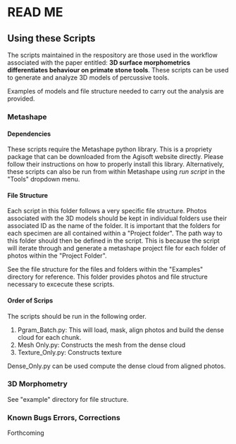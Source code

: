 # READ ME

## Using these Scripts

The scripts maintained in the respository are those used in the workflow associated with the paper entitled: **3D surface morphometrics differentiates behaviour on primate stone tools**. These scripts can be used to generate and analyze 3D models of percussive tools. 

Examples of models and file structure needed to carry out the analysis are provided. 

### Metashape

#### Dependencies

These scripts require the Metashape python library. This is a propriety package that can be downloaded from the Agisoft website directly. Please follow their instructions on how to properly install this library. Alternatively, these scripts can also be run from within Metashape using *run script* in the "Tools" dropdown menu. 

#### File Structure

Each script in this folder follows a very specific file structure. Photos associated with the 3D models should be kept in individual folders use their associated ID as the name of the folder. It is important that the folders for each specimen are all contained within a "Project folder". The path way to this folder should then be defined in the script. This is because the script will iterate through and generate a metashape project file for each folder of photos within the "Project Folder". 

See the file structure for the files and folders within the "Examples" directory for reference. This folder provides photos and file structure necessary to excecute these scripts. 

#### Order of Scrips 

The scripts should be run in the following order.

1. Pgram_Batch.py: This will load, mask, align photos and build the dense cloud for each chunk.
2. Mesh Only.py: Constructs the mesh from the dense cloud
3. Texture_Only.py: Constructs texture

Dense_Only.py can be used compute the dense cloud from aligned photos.  

### 3D Morphometry

See "example" directory for file structure. 

### Known Bugs Errors, Corrections

Forthcoming

